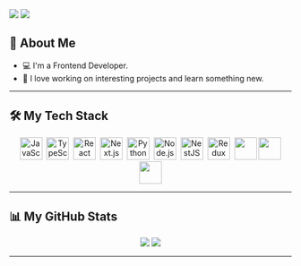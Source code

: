 <img src="https://readme-typing-svg.herokuapp.com?font=Fira+Code&size=26&color=5a79c4&width=500&lines=👋+Hi+there%2C+I'm+Anton&repeat=1"/>
<img
  src="https://i.pinimg.com/1200x/72/3b/3b/723b3b3d37669eae43670b2ab96be2b0.jpg"
/>

## 🌟 About Me

- 💻 I'm a Frontend Developer.
- 🚀 I love working on interesting projects and learn something new.

---

## 🛠️ My Tech Stack

<div align="center">
  <div>
    <img src="https://cdn.jsdelivr.net/gh/devicons/devicon/icons/javascript/javascript-original.svg" title="JavaScript" alt="JavaScript" height="40"/>&nbsp;
    <img src="https://cdn.jsdelivr.net/gh/devicons/devicon/icons/typescript/typescript-original.svg" title="TypeScript" alt="TypeScript" height="40"/>&nbsp;
    <img src="https://upload.wikimedia.org/wikipedia/commons/thumb/a/a7/React-icon.svg/1150px-React-icon.svg.png" title="React" alt="React" height="40"/>&nbsp;
    <img src="https://www.svgrepo.com/show/354113/nextjs-icon.svg" title="Next.js" alt="Next.js" height="40" style="background-color:white;"/>&nbsp;
    <img src="https://cdn.jsdelivr.net/gh/devicons/devicon/icons/python/python-original.svg" title="Python" alt="Python"height="40"/>&nbsp;
    <img src="https://p7.hiclipart.com/preview/558/166/499/node-js-javascript-react-express-js-linux-foundation-mongodb-icons.jpg" title="Node.js" alt="Node.js" height="40"/>&nbsp;
    <img src="https://static-00.iconduck.com/assets.00/nestjs-icon-512x510-9nvpcyc3.png" title="NestJS" alt="NestJS" height="40"/>&nbsp;
    <img src="https://raw.githubusercontent.com/reduxjs/redux/master/logo/logo.png" title="Redux Toolkit" alt="Redux Toolkit" height="40"/>&nbsp;
    <img src="https://user-images.githubusercontent.com/958486/218346783-72be5ae3-b953-4dd7-b239-788a882fdad6.svg" height=40/>
    <img src="https://icons.veryicon.com/png/o/business/vscode-program-item-icon/prisma.png" height=40/>
    <img src="https://www.svgrepo.com/show/331370/docker.svg" height=40/>
  </div>
</div>

---

## 📊 My GitHub Stats

<div align="center">
  <img src="https://github-readme-stats.vercel.app/api?username=oki1oki&show_icons=true&hide=stars">
  <img src="https://streak-stats.demolab.com?user=oki1oki&mode=weekly">
</div>

---
